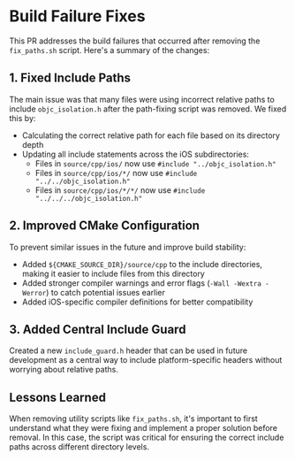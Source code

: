 # Build Failure Fixes

This PR addresses the build failures that occurred after removing the `fix_paths.sh` script. Here's a summary of the changes:

## 1. Fixed Include Paths

The main issue was that many files were using incorrect relative paths to include `objc_isolation.h` after the path-fixing script was removed. We fixed this by:

- Calculating the correct relative path for each file based on its directory depth
- Updating all include statements across the iOS subdirectories:
  - Files in `source/cpp/ios/` now use `#include "../objc_isolation.h"`
  - Files in `source/cpp/ios/*/` now use `#include "../../objc_isolation.h"`
  - Files in `source/cpp/ios/*/*/` now use `#include "../../../objc_isolation.h"`

## 2. Improved CMake Configuration

To prevent similar issues in the future and improve build stability:

- Added `${CMAKE_SOURCE_DIR}/source/cpp` to the include directories, making it easier to include files from this directory
- Added stronger compiler warnings and error flags (`-Wall -Wextra -Werror`) to catch potential issues earlier
- Added iOS-specific compiler definitions for better compatibility

## 3. Added Central Include Guard

Created a new `include_guard.h` header that can be used in future development as a central way to include platform-specific headers without worrying about relative paths.

## Lessons Learned

When removing utility scripts like `fix_paths.sh`, it's important to first understand what they were fixing and implement a proper solution before removal. In this case, the script was critical for ensuring the correct include paths across different directory levels.
